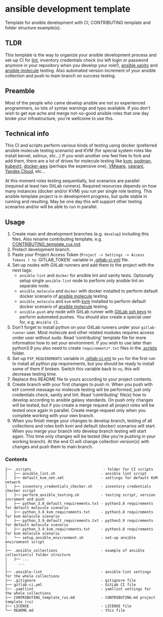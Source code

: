 # ansible development template

Template for ansible development with CI, CONTRIBUTING template and folder structure example(s).

## TLDR

This template is the way to organize your ansible development process and set-up CI for 
[lint](https://ansible-lint.readthedocs.io/), inventory credentials check (no left login or password anymore in your
repository when you develop your role!),
[ansible sanity](https://docs.ansible.com/ansible/latest/dev_guide/testing_sanity.html) and
[ansible molecule](https://molecule.readthedocs.io/en/latest/) testing. Also automated version increment of your
ansible collection and push to main branch on success testing.

## Preamble

Most of the people who came develop ansible are not so experienced programmers, so lots of syntax warnings and typo
available. If you don't wish to get eye ache and merge not-so-good ansible roles that one day broke your infrastructure,
you're wellcome to use this.

## Technical info

This CI and scripts perform various kinds of testing using docker (preferred ansible molecule testing scenario) and KVM
(for special system roles like install kernel, selinux, etc...) If you wish another one feel free to fork and add them,
there are a lot of drives for molecule testing like 
[kvm](https://github.com/alexanderbazhenoff/molecule-libvirt-delegated),
[podman](https://github.com/ansible-community/molecule-podman),
[kubevirt](https://github.com/ansible-community/molecule-kubevirt),
[docker-aws](https://github.com/jonashackt/molecule-ansible-docker-aws) (perhaps the expensive one), 
[VMware](https://github.com/ansible-community/molecule-vmware), 
[vagrant](https://github.com/ansible-community/molecule-vagrant), 
[Yandex Cloud](https://github.com/arenadata/ansible-module-yandex-cloud), etc...

At this moment roles testing sequentially, but scenarios are parallel (required at least two GitLab runners). Required 
resources depends on how many instances (docker and/or KVM) you run per single role testing. This ansible template 
project is in development progress, but quite stable in running and resulting. May be one day this will support other 
testing scenarios and/or will be able to run in parallel.

## Usage

1. Create main and development branches (e.g. `develop`) including this files. Also rename contributing template, e.g.
[CONTRIBUTING_template_rus.md](CONTRIBUTING_template_rus.md).
2. Protect development branch.
3. Paste your Project Access Token (`Project -> Settings -> Access Tokens ) to `GITLAB_TOKEN` variable in 
[.gitlab-ci.yml](.gitlab-ci.yml) file.
4. Set-up nodes with GitLab runners and add them to the project with the next tags:
   - `ansible-lint` and `docker` for ansible lint and sanity tests. Optionally setup single `ansible-lint` node to 
   perform only ansible lint on separate node.
   - `ansible_molecule` and `docker` with docker installed to perform default docker scenario of 
   [ansible molecule](https://molecule.readthedocs.io/en/latest/) testing.
   - `ansible_molecule` and `kvm` with [kvm](https://en.wikipedia.org/wiki/Kernel-based_Virtual_Machine) installed to
   perform default docker scenario of [ansible molecule](https://molecule.readthedocs.io/en/latest/) testing.
   - `ansible-push` any node with GitLab runner with [GitLab ssh keys](https://docs.gitlab.com/ee/user/ssh.html) to
   perform automated pushes. You should also create a special user for, e.g. `Ansible CI`.
5. Don't forget to install python on your GitLab runners under your `gitlab-runner` user. Most molecule and other 
related modules requires access under user without sudo. Read 'contributing' template file for more information how to 
set your environment. If you wish to use later than python3.9 you also need to create `requirements*.txt` files in the
[.scripts](.scripts) folder.
6. Set-up `PIP_REQUIREMENTS` variable in [.gitlab-ci.yml](.gitlab-ci.yml) to `yes` for the first run to install all 
python pip requirements, but you should be ready to install some of them if broken. Switch this variable back to `no`,
this will decrease testing time.
7. Replace this README file to yours according to your project contents.
8. Create branch with your first changes to push in. When you push with `WIP` commit message no molecule testing will be 
performed, just only credentials check, sanity and lint. Read 'contributing' file(s) how to develop according to ansible
galaxy standards. On push only changes will be tested, but if you create a merge request all project roles will be 
tested once again in parallel. Create merge request only when you complete working with your own branch. 
9. When you finish merge your changes to develop branch, testing of all collections and roles both kvm and default
(docker) scenarios will start. When you merge your branch into develop branch testing will start again. This time only
changes will be tested (like you're pushing in your working branch). At the end CI will change collection version(s)
with changes and push them to main branch.

### Contents

```
├── .scripts                                 - folder for CI scripts
│   ├── ansible_lint.sh                     - ansible lint script
│   ├── default_kvm_net.xml                 - settings for default KVM network
│   ├── inventory_credentials_checker.sh    - inventory credentials checker script
│   ├── perform_ansible_testing.sh          - testing script, version increment and push
│   ├── python_3.8_default_requirements.txt - python3.8 requirements for default molecule scenario
│   ├── python_3.8_kvm_requirements.txt     - python3.8 requirements for kvm molecule scenario
│   ├── python_3.9_default_requirements.txt - python3.9 requirements for default molecule scenario
│   ├── python_3.9_kvm_requirements.txt     - python3.8 requirements for kvm molecule scenario
│   └── setup_ansible_environment.sh        - set-up ansible enviromnent script
│
├── .ansible_collections                    - example of ansible collection(s) folder structure
│   ├── ...
│     ...
│
├── .ansible-lint                           - ansible-lint settings for the whole collections
├── .gitignore                              - gitignore file
├── gitlab-ci.yml                           - GitLab CI file
├── .yamllint                               - yamllint settings for the whole collections
├── CONTRIBUTING_template_rus.md            - CONTRIBUTING.md project template (ru)
├── LICENSE                                 - LICENSE file
└── README.md                               - this file
```
